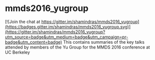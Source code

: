 # mmds2016_yugroup

[![Join the chat at https://gitter.im/shamindras/mmds2016_yugroup](https://badges.gitter.im/shamindras/mmds2016_yugroup.svg)](https://gitter.im/shamindras/mmds2016_yugroup?utm_source=badge&utm_medium=badge&utm_campaign=pr-badge&utm_content=badge)
This contains summaries of the key talks attended by members of the Yu Group for the MMDS 2016 conference at UC Berkeley
